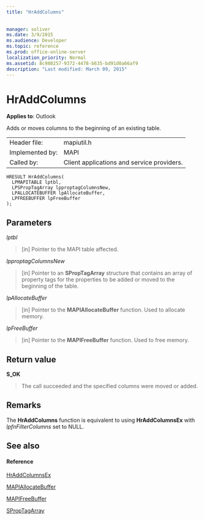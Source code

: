 ```yaml
---
title: "HrAddColumns"
 
 
manager: soliver
ms.date: 3/9/2015
ms.audience: Developer
ms.topic: reference
ms.prod: office-online-server
localization_priority: Normal
ms.assetid: 8c980257-9372-4478-b635-bd91d0a66af9
description: "Last modified: March 09, 2015"
---
```


# HrAddColumns

  
  
**Applies to**: Outlook 
  
Adds or moves columns to the beginning of an existing table.
  
|||
|:-----|:-----|
|Header file:  <br/> |mapiutil.h  <br/> |
|Implemented by:  <br/> |MAPI  <br/> |
|Called by:  <br/> |Client applications and service providers.  <br/> |
   
```
HRESULT HrAddColumns(
  LPMAPITABLE lptbl,
  LPSPropTagArray lpproptagColumnsNew,
  LPALLOCATEBUFFER lpAllocateBuffer,
  LPFREEBUFFER lpFreeBuffer
);
```

## Parameters

 _lptbl_
  
> [in] Pointer to the MAPI table affected.
    
 _lpproptagColumnsNew_
  
> [in] Pointer to an **SPropTagArray** structure that contains an array of property tags for the properties to be added or moved to the beginning of the table. 
    
 _lpAllocateBuffer_
  
> [in] Pointer to the **MAPIAllocateBuffer** function. Used to allocate memory. 
    
 _lpFreeBuffer_
  
> [in] Pointer to the **MAPIFreeBuffer** function. Used to free memory. 
    
## Return value

 **S_OK**
  
> The call succeeded and the specified columns were moved or added.
    
## Remarks

The **HrAddColumns** function is equivalent to using **HrAddColumnsEx** with  _lpfnFilterColumns_ set to NULL. 
  
## See also

#### Reference

[HrAddColumnsEx](hraddcolumnsex.md)
  
[MAPIAllocateBuffer](mapiallocatebuffer.md)
  
[MAPIFreeBuffer](mapifreebuffer.md)
  
[SPropTagArray](sproptagarray.md)

